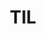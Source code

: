 ---
title: TIL
external_url: https://healthy-particle-97d.notion.site/TIL-f8d9253a17be48d5ac7d8726a50d5757
weight: 4
---